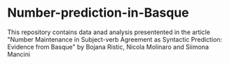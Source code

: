 # Number-prediction-in-Basque
This repository contains data anad analysis presentented in the article "Number Maintenance in Subject-verb Agreement as Syntactic Prediction: Evidence from Basque" by Bojana Ristic, Nicola Molinaro and Siimona Mancini
